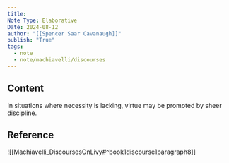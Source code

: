 ```yaml
---
title:
Note Type: Elaborative
Date: 2024-08-12
author: "[[Spencer Saar Cavanaugh]]"
publish: "True"
tags:
  - note
  - note/machiavelli/discourses
---
```


## Content

In situations where necessity is lacking, virtue may be promoted by sheer discipline.

## Reference

![[Machiavelli_DiscoursesOnLivy#^book1discourse1paragraph8]]
